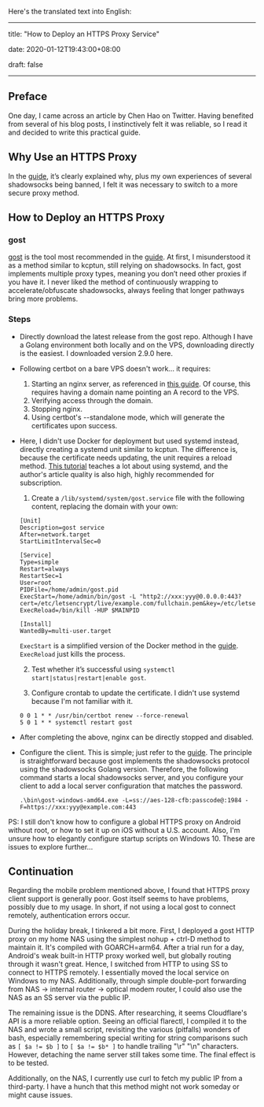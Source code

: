 Here's the translated text into English:

---

title: "How to Deploy an HTTPS Proxy Service"

date: 2020-01-12T19:43:00+08:00

draft: false

---

## Preface

One day, I came across an article by Chen Hao on Twitter. Having benefited from several of his blog posts, I instinctively felt it was reliable, so I read it and decided to write this practical guide.

## Why Use an HTTPS Proxy

In the [guide](https://haoel.github.io/), it’s clearly explained why, plus my own experiences of several shadowsocks being banned, I felt it was necessary to switch to a more secure proxy method.

## How to Deploy an HTTPS Proxy

### gost

[gost](https://github.com/ginuerzh/gost) is the tool most recommended in the [guide](https://haoel.github.io/). At first, I misunderstood it as a method similar to kcptun, still relying on shadowsocks. In fact, gost implements multiple proxy types, meaning you don’t need other proxies if you have it. I never liked the method of continuously wrapping to accelerate/obfuscate shadowsocks, always feeling that longer pathways bring more problems.

### Steps

- Directly download the latest release from the gost repo. Although I have a Golang environment both locally and on the VPS, downloading directly is the easiest. I downloaded version 2.9.0 here.
- Following certbot on a bare VPS doesn't work... it requires:
  1. Starting an nginx server, as referenced in [this guide](https://www.digitalocean.com/community/tutorials/how-to-install-nginx-on-debian-9). Of course, this requires having a domain name pointing an A record to the VPS.
  2. Verifying access through the domain.
  3. Stopping nginx.
  4. Using certbot's --standalone mode, which will generate the certificates upon success.
- Here, I didn't use Docker for deployment but used systemd instead, directly creating a systemd unit similar to kcptun. The difference is, because the certificate needs updating, the unit requires a reload method. [This tutorial](http://www.ruanyifeng.com/blog/2016/03/systemd-tutorial-commands.html) teaches a lot about using systemd, and the author's article quality is also high, highly recommended for subscription.
  
  1. Create a `/lib/systemd/system/gost.service` file with the following content, replacing the domain with your own:

    ```text
    [Unit]
    Description=gost service
    After=network.target
    StartLimitIntervalSec=0

    [Service]
    Type=simple
    Restart=always
    RestartSec=1
    User=root
    PIDFile=/home/admin/gost.pid
    ExecStart=/home/admin/bin/gost -L "http2://xxx:yyy@0.0.0.0:443?cert=/etc/letsencrypt/live/example.com/fullchain.pem&key=/etc/letsencrypt/live/example.com/privkey.pem&probe_resist=code:404"
    ExecReload=/bin/kill -HUP $MAINPID

    [Install]
    WantedBy=multi-user.target
    ```

    `ExecStart` is a simplified version of the Docker method in the [guide](https://haoel.github.io/). `ExecReload` just kills the process.
    
  2. Test whether it’s successful using `systemctl start|status|restart|enable gost`.

  3. Configure crontab to update the certificate. I didn't use systemd because I'm not familiar with it.

    ```text
    0 0 1 * * /usr/bin/certbot renew --force-renewal
    5 0 1 * * systemctl restart gost
    ```

- After completing the above, nginx can be directly stopped and disabled.

- Configure the client. This is simple; just refer to the [guide](https://haoel.github.io/). The principle is straightforward because gost implements the shadowsocks protocol using the shadowsocks Golang version. Therefore, the following command starts a local shadowsocks server, and you configure your client to add a local server configuration that matches the password.

    ```text
    .\bin\gost-windows-amd64.exe -L=ss://aes-128-cfb:passcode@:1984 -F=https://xxx:yyy@example.com:443
    ```

PS: I still don't know how to configure a global HTTPS proxy on Android without root, or how to set it up on iOS without a U.S. account. Also, I'm unsure how to elegantly configure startup scripts on Windows 10. These are issues to explore further...

## Continuation

Regarding the mobile problem mentioned above, I found that HTTPS proxy client support is generally poor. Gost itself seems to have problems, possibly due to my usage. In short, if not using a local gost to connect remotely, authentication errors occur.

During the holiday break, I tinkered a bit more. First, I deployed a gost HTTP proxy on my home NAS using the simplest nohup + ctrl-D method to maintain it. It's compiled with GOARCH=arm64. After a trial run for a day, Android's weak built-in HTTP proxy worked well, but globally routing through it wasn't great. Hence, I switched from HTTP to using SS to connect to HTTPS remotely. I essentially moved the local service on Windows to my NAS. Additionally, through simple double-port forwarding from NAS -> internal router -> optical modem router, I could also use the NAS as an SS server via the public IP.

The remaining issue is the DDNS. After researching, it seems Cloudflare's API is a more reliable option. Seeing an official flarectl, I compiled it to the NAS and wrote a small script, revisiting the various (pitfalls) wonders of bash, especially remembering special writing for string comparisons such as `[ $a != $b ]` to `[ $a != $b* ]` to handle trailing "\r" "\n" characters. However, detaching the name server still takes some time. The final effect is to be tested.

Additionally, on the NAS, I currently use curl to fetch my public IP from a third-party. I have a hunch that this method might not work someday or might cause issues.